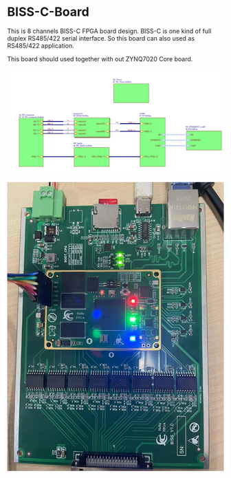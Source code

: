 # BISS-C-Board
This is 8 channels BISS-C FPGA board design. BISS-C is one kind of full duplex RS485/422 serial interface. So this board can also used as RS485/422 application.



This board should used together with out ZYNQ7020 Core board.

![image-20231107213345406](README.assets/image-20231107213345406.png)



![image-20231107213618009](README.assets/image-20231107213618009.png)